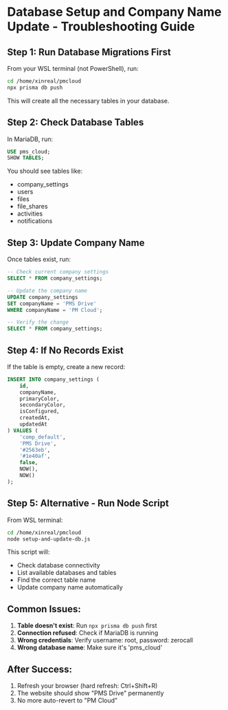 # Database Setup and Company Name Update - Troubleshooting Guide

## Step 1: Run Database Migrations First

From your WSL terminal (not PowerShell), run:

```bash
cd /home/xinreal/pmcloud
npx prisma db push
```

This will create all the necessary tables in your database.

## Step 2: Check Database Tables

In MariaDB, run:
```sql
USE pms_cloud;
SHOW TABLES;
```

You should see tables like:
- company_settings
- users  
- files
- file_shares
- activities
- notifications

## Step 3: Update Company Name

Once tables exist, run:
```sql
-- Check current company settings
SELECT * FROM company_settings;

-- Update the company name
UPDATE company_settings 
SET companyName = 'PMS Drive' 
WHERE companyName = 'PM Cloud';

-- Verify the change
SELECT * FROM company_settings;
```

## Step 4: If No Records Exist

If the table is empty, create a new record:
```sql
INSERT INTO company_settings (
    id, 
    companyName, 
    primaryColor, 
    secondaryColor, 
    isConfigured, 
    createdAt, 
    updatedAt
) VALUES (
    'comp_default',
    'PMS Drive',
    '#2563eb',
    '#1e40af',
    false,
    NOW(),
    NOW()
);
```

## Step 5: Alternative - Run Node Script

From WSL terminal:
```bash
cd /home/xinreal/pmcloud
node setup-and-update-db.js
```

This script will:
- Check database connectivity
- List available databases and tables
- Find the correct table name
- Update company name automatically

## Common Issues:

1. **Table doesn't exist**: Run `npx prisma db push` first
2. **Connection refused**: Check if MariaDB is running
3. **Wrong credentials**: Verify username: root, password: zerocall
4. **Wrong database name**: Make sure it's 'pms_cloud'

## After Success:

1. Refresh your browser (hard refresh: Ctrl+Shift+R)
2. The website should show "PMS Drive" permanently
3. No more auto-revert to "PM Cloud"